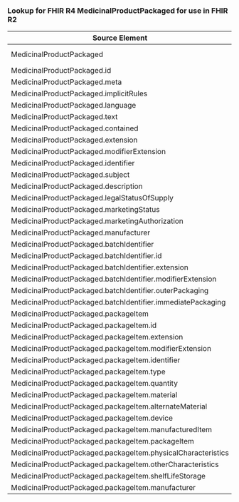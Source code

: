 ### Lookup for FHIR R4 MedicinalProductPackaged for use in FHIR R2

| Source Element | Usage | Target |
| -------------- | ----- | ------ |
| MedicinalProductPackaged | UseExtension | http://hl7.org/fhir/4.0/StructureDefinition/extension-MedicinalProductPackaged |
| MedicinalProductPackaged.id | UseExtensionFromAncestor | - |
| MedicinalProductPackaged.meta | UseExtensionFromAncestor | - |
| MedicinalProductPackaged.implicitRules | UseExtensionFromAncestor | - |
| MedicinalProductPackaged.language | UseExtensionFromAncestor | - |
| MedicinalProductPackaged.text | UseExtensionFromAncestor | - |
| MedicinalProductPackaged.contained | UseExtensionFromAncestor | - |
| MedicinalProductPackaged.extension | UseExtensionFromAncestor | - |
| MedicinalProductPackaged.modifierExtension | UseExtensionFromAncestor | - |
| MedicinalProductPackaged.identifier | UseExtensionFromAncestor | - |
| MedicinalProductPackaged.subject | UseExtensionFromAncestor | - |
| MedicinalProductPackaged.description | UseExtensionFromAncestor | - |
| MedicinalProductPackaged.legalStatusOfSupply | UseExtensionFromAncestor | - |
| MedicinalProductPackaged.marketingStatus | UseExtensionFromAncestor | - |
| MedicinalProductPackaged.marketingAuthorization | UseExtensionFromAncestor | - |
| MedicinalProductPackaged.manufacturer | UseExtensionFromAncestor | - |
| MedicinalProductPackaged.batchIdentifier | UseExtensionFromAncestor | - |
| MedicinalProductPackaged.batchIdentifier.id | UseExtensionFromAncestor | - |
| MedicinalProductPackaged.batchIdentifier.extension | UseExtensionFromAncestor | - |
| MedicinalProductPackaged.batchIdentifier.modifierExtension | UseExtensionFromAncestor | - |
| MedicinalProductPackaged.batchIdentifier.outerPackaging | UseExtensionFromAncestor | - |
| MedicinalProductPackaged.batchIdentifier.immediatePackaging | UseExtensionFromAncestor | - |
| MedicinalProductPackaged.packageItem | UseExtensionFromAncestor | - |
| MedicinalProductPackaged.packageItem.id | UseExtensionFromAncestor | - |
| MedicinalProductPackaged.packageItem.extension | UseExtensionFromAncestor | - |
| MedicinalProductPackaged.packageItem.modifierExtension | UseExtensionFromAncestor | - |
| MedicinalProductPackaged.packageItem.identifier | UseExtensionFromAncestor | - |
| MedicinalProductPackaged.packageItem.type | UseExtensionFromAncestor | - |
| MedicinalProductPackaged.packageItem.quantity | UseExtensionFromAncestor | - |
| MedicinalProductPackaged.packageItem.material | UseExtensionFromAncestor | - |
| MedicinalProductPackaged.packageItem.alternateMaterial | UseExtensionFromAncestor | - |
| MedicinalProductPackaged.packageItem.device | UseExtensionFromAncestor | - |
| MedicinalProductPackaged.packageItem.manufacturedItem | UseExtensionFromAncestor | - |
| MedicinalProductPackaged.packageItem.packageItem | UseExtensionFromAncestor | - |
| MedicinalProductPackaged.packageItem.physicalCharacteristics | UseExtensionFromAncestor | - |
| MedicinalProductPackaged.packageItem.otherCharacteristics | UseExtensionFromAncestor | - |
| MedicinalProductPackaged.packageItem.shelfLifeStorage | UseExtensionFromAncestor | - |
| MedicinalProductPackaged.packageItem.manufacturer | UseExtensionFromAncestor | - |
